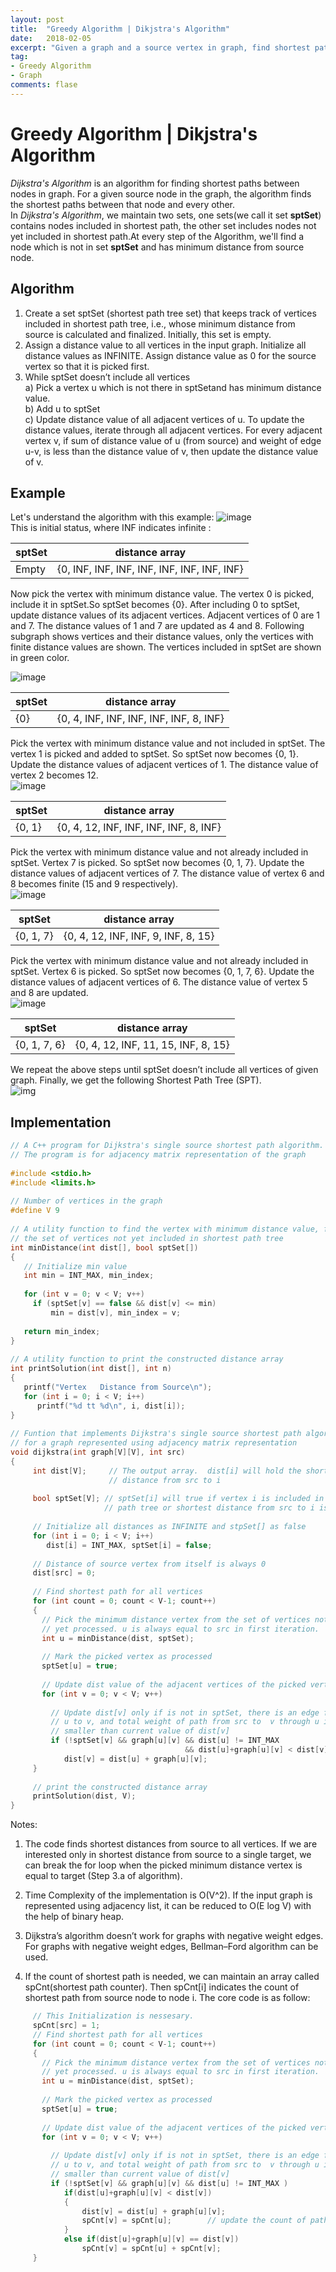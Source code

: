 ```yaml
---
layout: post
title:  "Greedy Algorithm | Dikjstra's Algorithm"
date:   2018-02-05
excerpt: "Given a graph and a source vertex in graph, find shortest paths from source to all vertices in the given graph"
tag:
- Greedy Algorithm
- Graph
comments: flase
---
```


# Greedy Algorithm | Dikjstra's Algorithm
*Dijkstra's Algorithm* is an algorithm for finding shortest paths between nodes in graph. For a given source node in the graph, the algorithm finds the shortest paths between that node and every other.  
In *Dijkstra's Algorithm*, we maintain two sets, one sets(we call it set **sptSet**) contains nodes included in shortest path, the other set includes nodes not yet included in shortest path.At every step of the Algorithm, we'll find a node which is not in set **sptSet** and has minimum distance from source node.

## Algorithm
1. Create a set sptSet (shortest path tree set) that keeps track of vertices included in shortest path tree, i.e., whose minimum distance from source is calculated and finalized. Initially, this set is empty.
2. Assign a distance value to all vertices in the input graph. Initialize all distance values as INFINITE. Assign distance value as 0 for the source vertex so that it is picked first.
3. While sptSet doesn’t include all vertices  
    a) Pick a vertex u which is not there in sptSetand has minimum distance value.  
    b) Add u to sptSet  
    c) Update distance value of all adjacent vertices of u. To update the distance values, iterate through all adjacent vertices. For every adjacent vertex v, if sum of distance value of u (from source) and weight of edge u-v, is less than the distance value of v, then update the distance value of v.

## Example
Let's understand the algorithm with this example:
![image](https://raw.githubusercontent.com/RunningIkkyu/runningikkyu.github.com/master/assets/img/Dijkstra-s%20Algorithm/2018-02-05-1.jpg)  
This is initial status, where INF indicates infinite :  

|sptSet|distance array|  
|-|-|  
|Empty|{0, INF, INF, INF, INF, INF, INF, INF, INF}|  
  
  
Now pick the vertex with minimum distance value. The vertex 0 is picked, include it in sptSet.So sptSet becomes {0}. After including 0 to sptSet, update distance values of its adjacent vertices. Adjacent vertices of 0 are 1 and 7. The distance values of 1 and 7 are updated as 4 and 8. Following subgraph shows vertices and their distance values, only the vertices with finite distance values are shown. The vertices included in sptSet are shown in green color.  

![image](https://raw.githubusercontent.com/RunningIkkyu/runningikkyu.github.com/master/assets/img/Dijkstra-s%20Algorithm/2018-02-05-2.jpg)    

|sptSet|distance array|  
|-|-|  
|{0}|{0, 4, INF, INF, INF, INF, INF, 8, INF}|  

Pick the vertex with minimum distance value and not included in sptSet. The vertex 1 is picked and added to sptSet. So sptSet now becomes {0, 1}. Update the distance values of adjacent vertices of 1. The distance value of vertex 2 becomes 12.  
![image](https://raw.githubusercontent.com/RunningIkkyu/runningikkyu.github.com/master/assets/img/Dijkstra-s%20Algorithm/2018-02-05-3.jpg)

|sptSet|distance array|  
|-|-|  
|{0, 1}|{0, 4, 12, INF, INF, INF, INF, 8, INF}|  
  
Pick the vertex with minimum distance value and not already included in sptSet. Vertex 7 is picked. So sptSet now becomes {0, 1, 7}. Update the distance values of adjacent vertices of 7. The distance value of vertex 6 and 8 becomes finite (15 and 9 respectively).  
![image](https://raw.githubusercontent.com/RunningIkkyu/runningikkyu.github.com/master/assets/img/Dijkstra-s%20Algorithm/2018-02-05-4.jpg)  

|sptSet|distance array|  
|-|-|  
|{0, 1, 7}|{0, 4, 12, INF, INF, 9, INF, 8, 15}|  
  
Pick the vertex with minimum distance value and not already included in sptSet. Vertex 6 is picked. So sptSet now becomes {0, 1, 7, 6}. Update the distance values of adjacent vertices of 6. The distance value of vertex 5 and 8 are updated.  
![image](https://raw.githubusercontent.com/RunningIkkyu/runningikkyu.github.com/master/assets/img/Dijkstra-s%20Algorithm/2018-02-05-5.jpg)  

|sptSet|distance array|  
|-|-|  
|{0, 1, 7, 6}|{0, 4, 12, INF, 11, 15, INF, 8, 15}|  
  
We repeat the above steps until sptSet doesn’t include all vertices of given graph. Finally, we get the following Shortest Path Tree (SPT).  
![img](https://raw.githubusercontent.com/RunningIkkyu/runningikkyu.github.com/master/assets/img/Dijkstra-s%20Algorithm/2018-02-05-6.jpg)  

## Implementation
```c
// A C++ program for Dijkstra's single source shortest path algorithm.
// The program is for adjacency matrix representation of the graph
  
#include <stdio.h>
#include <limits.h>
  
// Number of vertices in the graph
#define V 9
  
// A utility function to find the vertex with minimum distance value, from
// the set of vertices not yet included in shortest path tree
int minDistance(int dist[], bool sptSet[])
{
   // Initialize min value
   int min = INT_MAX, min_index;
  
   for (int v = 0; v < V; v++)
     if (sptSet[v] == false && dist[v] <= min)
         min = dist[v], min_index = v;
  
   return min_index;
}
  
// A utility function to print the constructed distance array
int printSolution(int dist[], int n)
{
   printf("Vertex   Distance from Source\n");
   for (int i = 0; i < V; i++)
      printf("%d tt %d\n", i, dist[i]);
}
  
// Funtion that implements Dijkstra's single source shortest path algorithm
// for a graph represented using adjacency matrix representation
void dijkstra(int graph[V][V], int src)
{
     int dist[V];     // The output array.  dist[i] will hold the shortest
                      // distance from src to i
  
     bool sptSet[V]; // sptSet[i] will true if vertex i is included in shortest
                     // path tree or shortest distance from src to i is finalized
  
     // Initialize all distances as INFINITE and stpSet[] as false
     for (int i = 0; i < V; i++)
        dist[i] = INT_MAX, sptSet[i] = false;
  
     // Distance of source vertex from itself is always 0
     dist[src] = 0;
  
     // Find shortest path for all vertices
     for (int count = 0; count < V-1; count++)
     {
       // Pick the minimum distance vertex from the set of vertices not
       // yet processed. u is always equal to src in first iteration.
       int u = minDistance(dist, sptSet);
  
       // Mark the picked vertex as processed
       sptSet[u] = true;
  
       // Update dist value of the adjacent vertices of the picked vertex.
       for (int v = 0; v < V; v++)
  
         // Update dist[v] only if is not in sptSet, there is an edge from 
         // u to v, and total weight of path from src to  v through u is 
         // smaller than current value of dist[v]
         if (!sptSet[v] && graph[u][v] && dist[u] != INT_MAX 
                                       && dist[u]+graph[u][v] < dist[v])
            dist[v] = dist[u] + graph[u][v];
     }
  
     // print the constructed distance array
     printSolution(dist, V);
}
```

Notes:  
1) The code finds shortest distances from source to all vertices. If we are interested only in shortest distance from source to a single target, we can break the for loop when the picked minimum distance vertex is equal to target (Step 3.a of algorithm).

2) Time Complexity of the implementation is O(V^2). If the input graph is represented using adjacency list, it can be reduced to O(E log V) with the help of binary heap. 

3) Dijkstra’s algorithm doesn’t work for graphs with negative weight edges. For graphs with negative weight edges, Bellman–Ford algorithm can be used.

4) If the count of shortest path is needed, we can maintain an array called spCnt(shortest path counter). Then spCnt[i] indicates the count of shortest path from source node to node i. The core code is as follow:
```c
     // This Initialization is nessesary.
     spCnt[src] = 1; 
     // Find shortest path for all vertices
     for (int count = 0; count < V-1; count++)
     {
       // Pick the minimum distance vertex from the set of vertices not
       // yet processed. u is always equal to src in first iteration.
       int u = minDistance(dist, sptSet);
  
       // Mark the picked vertex as processed
       sptSet[u] = true;
  
       // Update dist value of the adjacent vertices of the picked vertex.
       for (int v = 0; v < V; v++)
  
         // Update dist[v] only if is not in sptSet, there is an edge from 
         // u to v, and total weight of path from src to  v through u is 
         // smaller than current value of dist[v]
         if (!sptSet[v] && graph[u][v] && dist[u] != INT_MAX )
            if(dist[u]+graph[u][v] < dist[v])
            {
                dist[v] = dist[u] + graph[u][v];
                spCnt[v] = spCnt[u];        // update the count of paths of v.
            }
            else if(dist[u]+graph[u][v] == dist[v])
                spCnt[v] = spCnt[u] + spCnt[v];
     }
  
```

